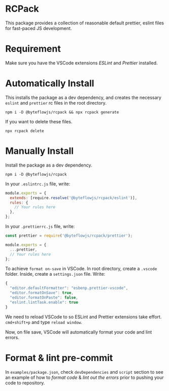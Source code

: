 <!-- @format -->

# RCPack

This package provides a collection of reasonable default prettier, eslint files for fast-paced JS development.


# Requirement

Make sure you have the VSCode extensions *ESLint* and *Prettier* installed.



# Automatically Install

This installs the package as a dev dependency, and creates the necessary `eslint` and `prettier` rc files in the root directory.
```
npm i -D @byteflowjs/rcpack && npx rcpack generate
```

If you want to delete these files.
```
npx rcpack delete
```


# Manually Install

Install the package as a dev dependency.
```
npm i -D @byteflowjs/rcpack
```

In your `.eslintrc.js` file, write:

```js
module.exports = {
  extends: [require.resolve('@byteflowjs/rcpack/eslint')],
  rules: {
    // Your rules here
  },
};
```

In your `.prettierrc.js` file, write:

```js
const prettier = require('@byteflowjs/rcpack/prettier');

module.exports = {
  ...prettier,
  // Your rules here
};
```

To achieve `format on-save` in VSCode. In root directory, create a `.vscode` folder. Inside, create a `settings.json` file. Write:
```js
{
  "editor.defaultFormatter": "esbenp.prettier-vscode",
  "editor.formatOnSave": true,
  "editor.formatOnPaste": false,
  "eslint.lintTask.enable": true
}
```

We need to reload VSCode to so ESLint and Prettier extensions take effort. `cmd+shift+p` and type `reload window`. 

Now, on file save, VSCode will automatically format your code and lint errors.


# Format & lint pre-commit

In `examples/package.json`, check `devDependencies` and `script` section to see an example of how to *format code* & *lint out the errors* prior to pushing your code to repository.